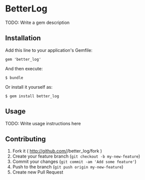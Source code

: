 # BetterLog

TODO: Write a gem description

## Installation

Add this line to your application's Gemfile:

    gem 'better_log'

And then execute:

    $ bundle

Or install it yourself as:

    $ gem install better_log

## Usage

TODO: Write usage instructions here

## Contributing

1. Fork it ( http://github.com/<my-github-username>/better_log/fork )
2. Create your feature branch (`git checkout -b my-new-feature`)
3. Commit your changes (`git commit -am 'Add some feature'`)
4. Push to the branch (`git push origin my-new-feature`)
5. Create new Pull Request
